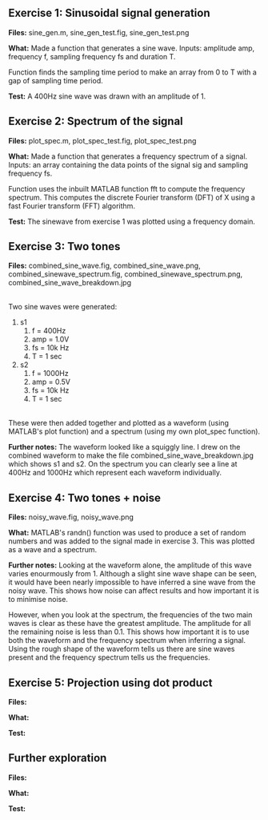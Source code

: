 ## Exercise 1: Sinusoidal signal generation

**Files:** sine_gen.m, sine_gen_test.fig, sine_gen_test.png <br />

**What:** Made a function that generates a sine wave. Inputs: amplitude amp, frequency f, sampling frequency fs and duration T. <br />

Function finds the sampling time period to make an array from 0 to T with a gap of sampling time period. <br />

**Test:** A 400Hz sine wave was drawn with an amplitude of 1.

## Exercise 2: Spectrum of the signal

**Files:** plot_spec.m, plot_spec_test.fig, plot_spec_test.png <br />

**What:** Made a function that generates a frequency spectrum of a signal. Inputs: an array containing the data points of the signal sig and sampling frequency fs. <br />

Function uses the inbuilt MATLAB function fft to compute the frequency spectrum. This computes the discrete Fourier transform (DFT) of X using a fast Fourier transform (FFT) algorithm. <br />

**Test:** The sinewave from exercise 1 was plotted using a frequency domain.

## Exercise 3: Two tones

**Files:**  combined_sine_wave.fig, combined_sine_wave.png, combined_sinewave_spectrum.fig, combined_sinewave_spectrum.png, combined_sine_wave_breakdown.jpg<br />

<br /> Two sine waves were generated: <br />
1. s1
    1. f = 400Hz
    2. amp = 1.0V
    3. fs = 10k Hz
    4. T = 1 sec 
2. s2
    1. f = 1000Hz
    2.  amp = 0.5V
    3. fs = 10k Hz
    4. T = 1 sec 

<br /> These were then added together and plotted as a waveform (using MATLAB's plot function) and a spectrum (using my own plot_spec function). <br />

**Further notes:** The waveform looked like a squiggly line. I drew on the combined waveform to make the file combined_sine_wave_breakdown.jpg which shows s1 and s2. On the spectrum you can clearly see a line at 400Hz and 1000Hz which represent each waveform individually.


## Exercise 4: Two tones + noise

**Files:** noisy_wave.fig, noisy_wave.png<br />

**What:** MATLAB's randn() function was used to produce a set of random numbers and was added to the signal made in exercise 3. This was plotted as a wave and a spectrum. <br />

**Further notes:** Looking at the waveform alone, the amplitude of this wave varies enourmously from 1. Although a slight sine wave shape can be seen, it would have been nearly impossible to have inferred a sine wave from the noisy wave. This shows how noise can affect results and how important it is to minimise noise. <br />

However, when you look at the spectrum, the frequencies of the two main waves is clear as these have the greatest amplitude. The amplitude for all the remaining noise is less than 0.1. This shows how important it is to use both the waveform and the frequency spectrum when inferring a signal. Using the rough shape of the waveform tells us there are sine waves present and the frequency spectrum tells us the frequencies. 

## Exercise 5: Projection using dot product

**Files:**  <br />

**What:** <br />

**Test:**

## Further exploration

**Files:**  <br />

**What:** <br />

**Test:**
